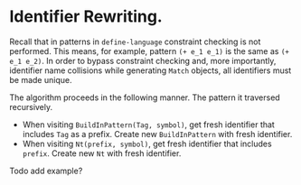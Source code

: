 # Identifier Rewriting.

Recall that in patterns in `define-language` constraint checking is not performed. This means, for example, pattern `(+ e_1 e_1)` is the same as `(+ e_1 e_2)`. In order to bypass constraint checking and, more importantly, identifier name collisions while generating `Match` objects, all identifiers must be made unique. 

The algorithm proceeds in the following manner. The pattern it traversed recursively. 
* When visiting `BuildInPattern(Tag, symbol)`, get fresh identifier that includes `Tag` as a prefix. Create new `BuildInPattern` with fresh identifier.
* When visiting `Nt(prefix, symbol)`, get fresh identifier that includes `prefix`. Create new `Nt` with fresh identifier.


Todo add example?

